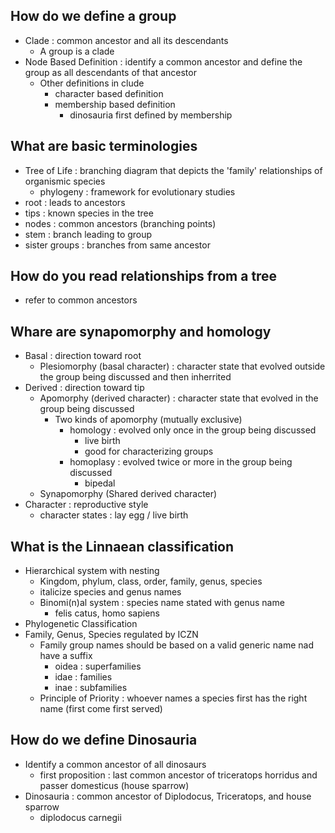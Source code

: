 ## How do we define a group 
* Clade : common ancestor and all its descendants
  * A group is a clade
* Node Based Definition : identify a common ancestor and define the group as all descendants of that ancestor
  * Other definitions in clude
    * character based definition
    * membership based definition
      * dinosauria first defined by membership

## What are basic terminologies 
* Tree of Life : branching diagram that depicts the 'family' relationships of organismic species
  * phylogeny : framework for evolutionary studies
* root : leads to ancestors
* tips : known species in the tree
* nodes : common ancestors (branching points)
* stem : branch leading to group
* sister groups : branches from same ancestor 

## How do you read relationships from a tree 
* refer to common ancestors

## Whare are synapomorphy and homology 
* Basal : direction toward root
  * Plesiomorphy (basal character) : character state that evolved outside the group being discussed and then inherrited
* Derived : direction toward tip
  * Apomorphy (derived character) : character state that evolved in the group being discussed
    * Two kinds of apomorphy (mutually exclusive)
      * homology : evolved only once in the group being discussed
        * live birth
        * good for characterizing groups
      * homoplasy : evolved twice or more in the group being discussed
        * bipedal
  * Synapomorphy (Shared derived character)
* Character : reproductive style
  * character states : lay egg / live birth

## What is the Linnaean classification 
* Hierarchical system with nesting
  * Kingdom, phylum, class, order, family, genus, species
  * italicize species and genus names
  * Binomi(n)al system : species name stated with genus name
    * felis catus, homo sapiens
* Phylogenetic Classification
* Family, Genus, Species regulated by ICZN
  * Family group names should be based on a valid generic name nad have a suffix
    * oidea : superfamilies
    * idae : families
    * inae : subfamilies
  * Principle of Priority : whoever names a species first has the right name (first come first served)

## How do we define Dinosauria
* Identify a common ancestor of all dinosaurs
  * first proposition : last common ancestor of triceratops horridus and passer domesticus (house sparrow)
* Dinosauria : common ancestor of Diplodocus, Triceratops, and house sparrow
  * diplodocus carnegii
